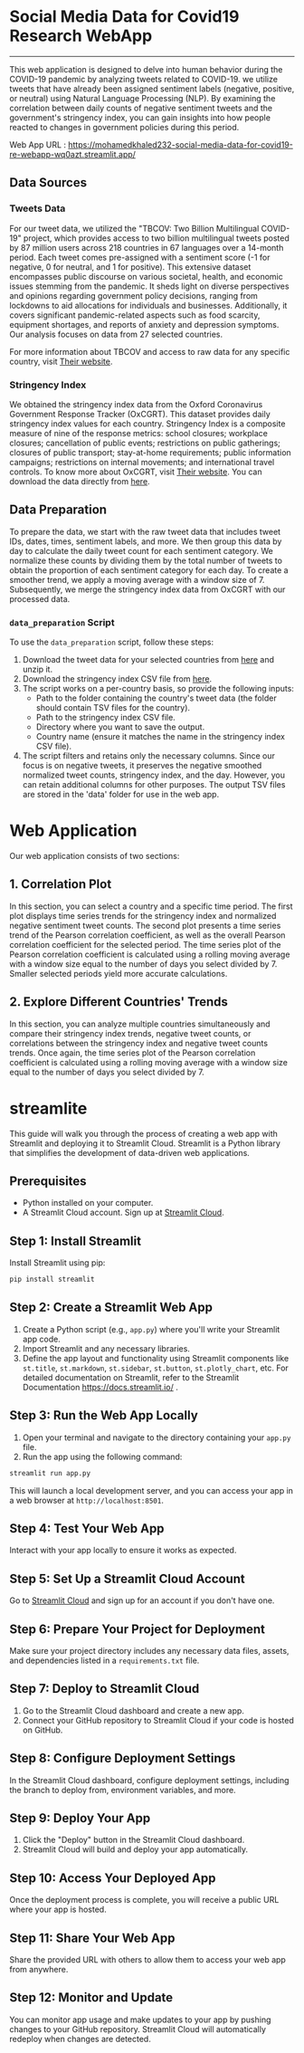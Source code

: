 # Social Media Data for Covid19 Research WebApp

---

This web application is designed to delve into human behavior during the COVID-19 pandemic by analyzing tweets related to COVID-19. we utilize tweets that have already been assigned sentiment labels (negative, positive, or neutral) using Natural Language Processing (NLP). By examining the correlation between daily counts of negative sentiment tweets and the government's stringency index, you can gain insights into how people reacted to changes in government policies during this period.

Web App URL : https://mohamedkhaled232-social-media-data-for-covid19-re-webapp-wq0azt.streamlit.app/

## Data Sources

### Tweets Data
For our tweet data, we utilized the "TBCOV: Two Billion Multilingual COVID-19" project, which provides access to two billion multilingual tweets posted by 87 million users across 218 countries in 67 languages over a 14-month period. Each tweet comes pre-assigned with a sentiment score (-1 for negative, 0 for neutral, and 1 for positive). This extensive dataset encompasses public discourse on various societal, health, and economic issues stemming from the pandemic. It sheds light on diverse perspectives and opinions regarding government policy decisions, ranging from lockdowns to aid allocations for individuals and businesses. Additionally, it covers significant pandemic-related aspects such as food scarcity, equipment shortages, and reports of anxiety and depression symptoms. Our analysis focuses on data from 27 selected countries.

For more information about TBCOV and access to raw data for any specific country, visit [Their website](https://crisisnlp.qcri.org/tbcov).

### Stringency Index
We obtained the stringency index data from the Oxford Coronavirus Government Response Tracker (OxCGRT). This dataset provides daily stringency index values for each country. Stringency Index is a composite measure of nine of the response metrics: school closures; workplace closures; cancellation of public events; restrictions on public gatherings; closures of public transport; stay-at-home requirements; public information campaigns; restrictions on internal movements; and international travel controls. To know more about OxCGRT, visit [Their website](https://ourworldindata.org/covid-stringency-index). You can download the data directly from [here](https://covid.ourworldindata.org/data/owid-covid-data.csv).

## Data Preparation

To prepare the data, we start with the raw tweet data that includes tweet IDs, dates, times, sentiment labels, and more. We then group this data by day to calculate the daily tweet count for each sentiment category. We normalize these counts by dividing them by the total number of tweets to obtain the proportion of each sentiment category for each day. To create a smoother trend, we apply a moving average with a window size of 7. Subsequently, we merge the stringency index data from OxCGRT with our processed data.

### `data_preparation` Script
To use the `data_preparation` script, follow these steps:
1. Download the tweet data for your selected countries from [here](https://crisisnlp.qcri.org/tbcov) and unzip it.
2. Download the stringency index CSV file from [here](https://covid.ourworldindata.org/data/owid-covid-data.csv).
3. The script works on a per-country basis, so provide the following inputs:
   - Path to the folder containing the country's tweet data (the folder should contain TSV files for the country).
   - Path to the stringency index CSV file.
   - Directory where you want to save the output.
   - Country name (ensure it matches the name in the stringency index CSV file).
4. The script filters and retains only the necessary columns. Since our focus is on negative tweets, it preserves the negative smoothed normalized tweet counts, stringency index, and the day. However, you can retain additional columns for other purposes. The output TSV files are stored in the 'data' folder for use in the web app.

# Web Application

Our web application consists of two sections:

## 1. Correlation Plot
In this section, you can select a country and a specific time period. The first plot displays time series trends for the stringency index and normalized negative sentiment tweet counts. The second plot presents a time series trend of the Pearson correlation coefficient, as well as the overall Pearson correlation coefficient for the selected period. The time series plot of the Pearson correlation coefficient is calculated using a rolling moving average with a window size equal to the number of days you select divided by 7. Smaller selected periods yield more accurate calculations.

## 2. Explore Different Countries' Trends
In this section, you can analyze multiple countries simultaneously and compare their stringency index trends, negative tweet counts, or correlations between the stringency index and negative tweet counts trends. Once again, the time series plot of the Pearson correlation coefficient is calculated using a rolling moving average with a window size equal to the number of days you select divided by 7.


# streamlite
This guide will walk you through the process of creating a web app with Streamlit and deploying it to Streamlit Cloud. Streamlit is a Python library that simplifies the development of data-driven web applications.

## Prerequisites

- Python installed on your computer.
- A Streamlit Cloud account. Sign up at [Streamlit Cloud](https://streamlit.io/cloud).

## Step 1: Install Streamlit

Install Streamlit using pip:

```bash
pip install streamlit
```

## Step 2: Create a Streamlit Web App

1. Create a Python script (e.g., `app.py`) where you'll write your Streamlit app code.
2. Import Streamlit and any necessary libraries.
3. Define the app layout and functionality using Streamlit components like `st.title`, `st.markdown`, `st.sidebar`, `st.button`, `st.plotly_chart`, etc.
   For detailed documentation on Streamlit, refer to the Streamlit Documentation https://docs.streamlit.io/ .
## Step 3: Run the Web App Locally

1. Open your terminal and navigate to the directory containing your `app.py` file.
2. Run the app using the following command:

```bash
streamlit run app.py
```

This will launch a local development server, and you can access your app in a web browser at `http://localhost:8501`.

## Step 4: Test Your Web App

Interact with your app locally to ensure it works as expected.

## Step 5: Set Up a Streamlit Cloud Account

Go to [Streamlit Cloud](https://streamlit.io/cloud) and sign up for an account if you don't have one.

## Step 6: Prepare Your Project for Deployment

Make sure your project directory includes any necessary data files, assets, and dependencies listed in a `requirements.txt` file.

## Step 7: Deploy to Streamlit Cloud

1. Go to the Streamlit Cloud dashboard and create a new app.
2. Connect your GitHub repository to Streamlit Cloud if your code is hosted on GitHub.

## Step 8: Configure Deployment Settings

In the Streamlit Cloud dashboard, configure deployment settings, including the branch to deploy from, environment variables, and more.

## Step 9: Deploy Your App

1. Click the "Deploy" button in the Streamlit Cloud dashboard.
2. Streamlit Cloud will build and deploy your app automatically.

## Step 10: Access Your Deployed App

Once the deployment process is complete, you will receive a public URL where your app is hosted.

## Step 11: Share Your Web App

Share the provided URL with others to allow them to access your web app from anywhere.

## Step 12: Monitor and Update

You can monitor app usage and make updates to your app by pushing changes to your GitHub repository. Streamlit Cloud will automatically redeploy when changes are detected.


